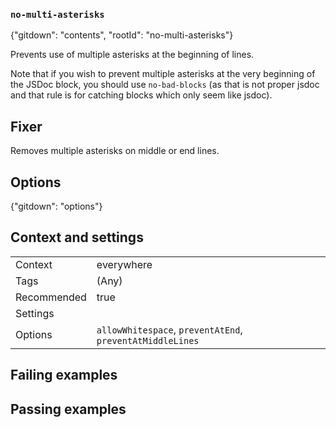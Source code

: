 ### `no-multi-asterisks`

{"gitdown": "contents", "rootId": "no-multi-asterisks"}

Prevents use of multiple asterisks at the beginning of lines.

Note that if you wish to prevent multiple asterisks at the very beginning of
the JSDoc block, you should use `no-bad-blocks` (as that is not proper jsdoc
and that rule is for catching blocks which only seem like jsdoc).

## Fixer

Removes multiple asterisks on middle or end lines.

## Options

{"gitdown": "options"}

## Context and settings

|||
|---|---|
|Context|everywhere|
|Tags|(Any)|
|Recommended|true|
|Settings||
|Options|`allowWhitespace`, `preventAtEnd`, `preventAtMiddleLines`|

## Failing examples

<!-- assertions-failing noMultiAsterisks -->

## Passing examples

<!-- assertions-passing noMultiAsterisks -->
